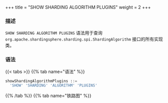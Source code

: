 +++
title = "SHOW SHARDING ALGORITHM PLUGINS"
weight = 2
+++

### 描述

`SHOW SHARDING ALGORITHM PLUGINS` 语法用于查询 `org.apache.shardingsphere.sharding.spi.ShardingAlgorithm` 接口的所有实现类。

### 语法

{{< tabs >}}
{{% tab name="语法" %}}
```sql
showShardingAlgorithmPlugins ::=
  'SHOW' 'SHARDING' 'ALGORITHM' 'PLUGINS'
```
{{% /tab %}}
{{% tab name="铁路图" %}}
<iframe frameborder="0" name="diagram" id="diagram" width="100%" height="100%"></iframe>
{{% /tab %}}
{{< /tabs >}}

### 返回值说明

| 列            | 说明     |
|--------------|--------|
| type         | 类型     |
| type_aliases | 类型别名   |
| description  | 描述     |

### 示例

- 查询 `org.apache.shardingsphere.sharding.spi.ShardingAlgorithm` 接口的所有实现类

```sql
SHOW SHARDING ALGORITHM PLUGINS
```

```sql
SHOW SHARDING ALGORITHM PLUGINS;
+----------------+--------------+-------------+
| type           | type_aliases | description |
+----------------+--------------+-------------+
| MOD            |              |             |
| HASH_MOD       |              |             |
| VOLUME_RANGE   |              |             |
| BOUNDARY_RANGE |              |             |
| AUTO_INTERVAL  |              |             |
| INTERVAL       |              |             |
| CLASS_BASED    |              |             |
| INLINE         |              |             |
| COMPLEX_INLINE |              |             |
| HINT_INLINE    |              |             |
+----------------+--------------+-------------+
10 rows in set (0.27 sec)
```

### 保留字

`SHOW`、`SHARDING`、`ALGORITHM`、`PLUGINS`

### 相关链接

- [保留字](/cn/user-manual/shardingsphere-proxy/distsql/syntax/reserved-word/)
